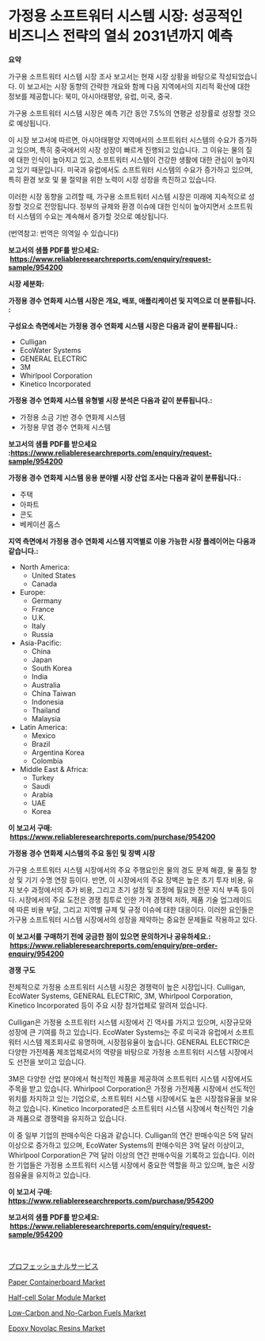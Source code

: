 <p><h1>가정용 소프트워터 시스템 시장: 성공적인 비즈니스 전략의 열쇠 2031년까지 예측</h1></p><p><strong>요약</strong></p>
<p><p>가구용 소프트워터 시스템 시장 조사 보고서는 현재 시장 상황을 바탕으로 작성되었습니다. 이 보고서는 시장 동향의 간략한 개요와 함께 다음 지역에서의 지리적 확산에 대한 정보를 제공합니다: 북미, 아시아태평양, 유럽, 미국, 중국. </p><p>가구용 소프트워터 시스템 시장은 예측 기간 동안 7.5%의 연평균 성장률로 성장할 것으로 예상됩니다. </p><p>이 시장 보고서에 따르면, 아시아태평양 지역에서의 소프트워터 시스템의 수요가 증가하고 있으며, 특히 중국에서의 시장 성장이 빠르게 진행되고 있습니다. 그 이유는 물의 질에 대한 인식이 높아지고 있고, 소프트워터 시스템이 건강한 생활에 대한 관심이 높아지고 있기 때문입니다. 미국과 유럽에서도 소프트워터 시스템의 수요가 증가하고 있으며, 특히 환경 보호 및 물 절약을 위한 노력이 시장 성장을 촉진하고 있습니다.</p><p>이러한 시장 동향을 고려할 때, 가구용 소프트워터 시스템 시장은 미래에 지속적으로 성장할 것으로 전망됩니다. 정부의 규제와 환경 이슈에 대한 인식이 높아지면서 소프트워터 시스템의 수요는 계속해서 증가할 것으로 예상됩니다.</p><p>(번역참고: 번역은 의역일 수 있습니다)</p></p>
<p><strong>보고서의 샘플 PDF를 받으세요: &nbsp;<a href="https://www.reliableresearchreports.com/enquiry/request-sample/954200">https://www.reliableresearchreports.com/enquiry/request-sample/954200</a></strong></p>
<p><strong>시장 세분화:</strong></p>
<p><strong> 가정용 경수 연화제 시스템 시장은 개요, 배포, 애플리케이션 및 지역으로 더 분류됩니다. :</strong></p>
<p><strong>구성요소 측면에서는 가정용 경수 연화제 시스템 시장은 다음과 같이 분류됩니다.:</strong></p>
<p><ul><li>Culligan</li><li>EcoWater Systems</li><li>GENERAL ELECTRIC</li><li>3M</li><li>Whirlpool Corporation</li><li>Kinetico Incorporated</li></ul></p>
<p><strong> 가정용 경수 연화제 시스템 유형별 시장 분석은 다음과 같이 분류됩니다.:</strong></p>
<p><ul><li>가정용 소금 기반 경수 연화제 시스템</li><li>가정용 무염 경수 연화제 시스템</li></ul></p>
<p><strong>보고서의 샘플 PDF를 받으세요 :<a href="https://www.reliableresearchreports.com/enquiry/request-sample/954200">https://www.reliableresearchreports.com/enquiry/request-sample/954200</a></strong></p>
<p><strong> 가정용 경수 연화제 시스템 응용 분야별 시장 산업 조사는 다음과 같이 분류됩니다.:</strong></p>
<p><ul><li>주택</li><li>아파트</li><li>콘도</li><li>베케이션 홈스</li></ul></p>
<p><strong>지역 측면에서 가정용 경수 연화제 시스템 지역별로 이용 가능한 시장 플레이어는 다음과 같습니다.:</strong></p>
<p><ul>
    <li>
        North America:
        <ul>
            <li>United States</li>
            <li>Canada</li>
        </ul>
    </li>
    <li>
        Europe:
        <ul>
            <li>Germany</li>
            <li>France</li>
            <li>U.K.</li>
            <li>Italy</li>
            <li>Russia</li>
        </ul>
    </li>
    <li>
        Asia-Pacific:
        <ul>
            <li>China</li>
            <li>Japan</li>
            <li>South Korea</li>
            <li>India</li>
            <li>Australia</li>
            <li>China Taiwan</li>
            <li>Indonesia</li>
            <li>Thailand</li>
            <li>Malaysia</li>
        </ul>
    </li>
    <li>
        Latin America:
        <ul>
            <li>Mexico</li>
            <li>Brazil</li>
            <li>Argentina Korea</li>
            <li>Colombia</li>
        </ul>
    </li>
    <li>
        Middle East & Africa:
        <ul>
            <li>Turkey</li>
            <li>Saudi</li>
            <li>Arabia</li>
            <li>UAE</li>
            <li>Korea</li>
        </ul>
    </li>
    </ul></p>
<p><strong>이 보고서 구매: &nbsp;<a href="https://www.reliableresearchreports.com/purchase/954200">https://www.reliableresearchreports.com/purchase/954200</a></strong></p>
<p><strong>가정용 경수 연화제 시스템의 주요 동인 및 장벽 시장</strong></p>
<p><p>가구용 소프트워터 시스템 시장에서의 주요 주행요인은 물의 경도 문제 해결, 물 품질 향상 및 기기 수명 연장 등이다. 반면, 이 시장에서의 주요 장벽은 높은 초기 투자 비용, 유지 보수 과정에서의 추가 비용, 그리고 초기 설정 및 조정에 필요한 전문 지식 부족 등이다. 시장에서의 주요 도전은 경쟁 침투로 인한 가격 경쟁력 저하, 제품 기술 업그레이드에 따른 비용 부담, 그리고 지역별 규제 및 규정 이슈에 대한 대응이다. 이러한 요인들은 가구용 소프트워터 시스템 시장에서의 성장을 제약하는 중요한 문제들로 작용하고 있다.</p></p>
<p><strong>이 보고서를 구매하기 전에 궁금한 점이 있으면 문의하거나 공유하세요.: &nbsp;<a href="https://www.reliableresearchreports.com/enquiry/pre-order-enquiry/954200">https://www.reliableresearchreports.com/enquiry/pre-order-enquiry/954200</a></strong></p>
<p><strong>경쟁 구도</strong></p>
<p><p>전체적으로 가정용 소프트워터 시스템 시장은 경쟁력이 높은 시장입니다. Culligan, EcoWater Systems, GENERAL ELECTRIC, 3M, Whirlpool Corporation, Kinetico Incorporated 등이 주요 시장 참가업체로 알려져 있습니다.</p><p>Culligan은 가정용 소프트워터 시스템 시장에서 긴 역사를 가지고 있으며, 시장규모와 성장에 큰 기여를 하고 있습니다. EcoWater Systems는 주로 미국과 유럽에서 소프트워터 시스템 제조회사로 유명하며, 시장점유율이 높습니다. GENERAL ELECTRIC은 다양한 가전제품 제조업체로서의 역량을 바탕으로 가정용 소프트워터 시스템 시장에서도 선전을 보이고 있습니다.</p><p>3M은 다양한 산업 분야에서 혁신적인 제품을 제공하여 소프트워터 시스템 시장에서도 주목을 받고 있습니다. Whirlpool Corporation은 가정용 가전제품 시장에서 선도적인 위치를 차지하고 있는 기업으로, 소프트워터 시스템 시장에서도 높은 시장점유율을 보유하고 있습니다. Kinetico Incorporated은 소프트워터 시스템 시장에서 혁신적인 기술과 제품으로 경쟁력을 유지하고 있습니다.</p><p>이 중 일부 기업의 판매수익은 다음과 같습니다. Culligan의 연간 판매수익은 5억 달러 이상으로 증가하고 있으며, EcoWater Systems의 판매수익은 3억 달러 이상이고, Whirlpool Corporation은 7억 달러 이상의 연간 판매수익을 기록하고 있습니다. 이러한 기업들은 가정용 소프트워터 시스템 시장에서 중요한 역할을 하고 있으며, 높은 시장 점유율을 유지하고 있습니다.</p></p>
<p><strong>이 보고서 구매: &nbsp; <a href="https://www.reliableresearchreports.com/purchase/954200">https://www.reliableresearchreports.com/purchase/954200</a></strong></p>
<p><strong>보고서의 샘플 PDF를 받으세요: &nbsp;<a href="https://www.reliableresearchreports.com/enquiry/request-sample/954200">https://www.reliableresearchreports.com/enquiry/request-sample/954200</a></strong><strong></strong></p>
<p>&nbsp;</p>
<p><p><a href="https://github.com/vhemk0794148/Market-Research-Report-List-1/blob/main/9201886185185.md">プロフェッショナルサービス</a></p><p><a href="https://issuu.com/reportprime-2/docs/paper-containerboard-market-size-2030.pptx">Paper Containerboard Market</a></p><p><a href="https://shimmer-gardenia-37a.notion.site/Half-cell-Solar-Module-Market-Size-Focuses-on-Market-Dynamics-In-Depth-Analysis-and-Future-Projecti-670377648c39448a843c4b274ee3fc31">Half-cell Solar Module Market</a></p><p><a href="https://meowing-lemming-dd3.notion.site/Low-Carbon-and-No-Carbon-Fuels-Market-Challenges-Opportunities-and-Growth-Drivers-and-Major-Marke-900728e724e34551bc7f073be9d4e4a8">Low-Carbon and No-Carbon Fuels Market</a></p><p><a href="https://view.publitas.com/reportprime-1/epoxy-novolac-resins-market-research-report-reveals-the-latest-trends-and-opportunities-of-this-market-for-period-from-2024-2031/">Epoxy Novolac Resins Market</a></p></p>